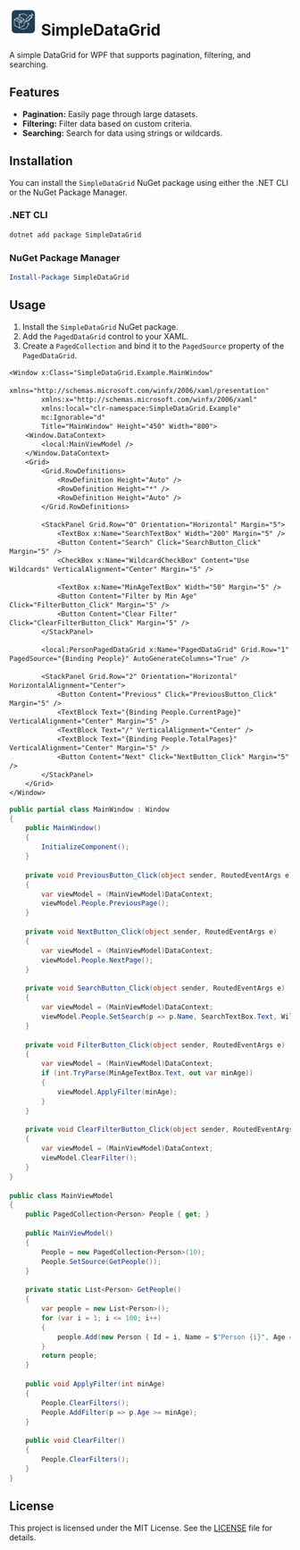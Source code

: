 # <img src="https://github.com/DerekGooding/SimpleDataGrid/blob/main/Icon.png" width=50 height=50/> SimpleDataGrid 

A simple DataGrid for WPF that supports pagination, filtering, and searching.

## Features

*   **Pagination:** Easily page through large datasets.
*   **Filtering:** Filter data based on custom criteria.
*   **Searching:** Search for data using strings or wildcards.

## Installation

You can install the `SimpleDataGrid` NuGet package using either the .NET CLI or the NuGet Package Manager.

### .NET CLI

```bash
dotnet add package SimpleDataGrid
```

### NuGet Package Manager

```powershell
Install-Package SimpleDataGrid
```

## Usage

1.  Install the `SimpleDataGrid` NuGet package.
2.  Add the `PagedDataGrid` control to your XAML.
3.  Create a `PagedCollection` and bind it to the `PagedSource` property of the `PagedDataGrid`.

```xaml
<Window x:Class="SimpleDataGrid.Example.MainWindow"
        xmlns="http://schemas.microsoft.com/winfx/2006/xaml/presentation"
        xmlns:x="http://schemas.microsoft.com/winfx/2006/xaml"
        xmlns:local="clr-namespace:SimpleDataGrid.Example"
        mc:Ignorable="d"
        Title="MainWindow" Height="450" Width="800">
    <Window.DataContext>
        <local:MainViewModel />
    </Window.DataContext>
    <Grid>
        <Grid.RowDefinitions>
            <RowDefinition Height="Auto" />
            <RowDefinition Height="*" />
            <RowDefinition Height="Auto" />
        </Grid.RowDefinitions>

        <StackPanel Grid.Row="0" Orientation="Horizontal" Margin="5">
            <TextBox x:Name="SearchTextBox" Width="200" Margin="5" />
            <Button Content="Search" Click="SearchButton_Click" Margin="5" />
            <CheckBox x:Name="WildcardCheckBox" Content="Use Wildcards" VerticalAlignment="Center" Margin="5" />

            <TextBox x:Name="MinAgeTextBox" Width="50" Margin="5" />
            <Button Content="Filter by Min Age" Click="FilterButton_Click" Margin="5" />
            <Button Content="Clear Filter" Click="ClearFilterButton_Click" Margin="5" />
        </StackPanel>

        <local:PersonPagedDataGrid x:Name="PagedDataGrid" Grid.Row="1" PagedSource="{Binding People}" AutoGenerateColumns="True" />

        <StackPanel Grid.Row="2" Orientation="Horizontal" HorizontalAlignment="Center">
            <Button Content="Previous" Click="PreviousButton_Click" Margin="5" />
            <TextBlock Text="{Binding People.CurrentPage}" VerticalAlignment="Center" Margin="5" />
            <TextBlock Text="/" VerticalAlignment="Center" />
            <TextBlock Text="{Binding People.TotalPages}" VerticalAlignment="Center" Margin="5" />
            <Button Content="Next" Click="NextButton_Click" Margin="5" />
        </StackPanel>
    </Grid>
</Window>
```

```csharp
public partial class MainWindow : Window
{
    public MainWindow()
    {
        InitializeComponent();
    }

    private void PreviousButton_Click(object sender, RoutedEventArgs e)
    {
        var viewModel = (MainViewModel)DataContext;
        viewModel.People.PreviousPage();
    }

    private void NextButton_Click(object sender, RoutedEventArgs e)
    {
        var viewModel = (MainViewModel)DataContext;
        viewModel.People.NextPage();
    }

    private void SearchButton_Click(object sender, RoutedEventArgs e)
    {
        var viewModel = (MainViewModel)DataContext;
        viewModel.People.SetSearch(p => p.Name, SearchTextBox.Text, WildcardCheckBox.IsChecked == true);
    }

    private void FilterButton_Click(object sender, RoutedEventArgs e)
    {
        var viewModel = (MainViewModel)DataContext;
        if (int.TryParse(MinAgeTextBox.Text, out var minAge))
        {
            viewModel.ApplyFilter(minAge);
        }
    }

    private void ClearFilterButton_Click(object sender, RoutedEventArgs e)
    {
        var viewModel = (MainViewModel)DataContext;
        viewModel.ClearFilter();
    }
}

public class MainViewModel
{
    public PagedCollection<Person> People { get; }

    public MainViewModel()
    {
        People = new PagedCollection<Person>(10);
        People.SetSource(GetPeople());
    }

    private static List<Person> GetPeople()
    {
        var people = new List<Person>();
        for (var i = 1; i <= 100; i++)
        {
            people.Add(new Person { Id = i, Name = $"Person {i}", Age = 20 + (i % 50) });
        }
        return people;
    }

    public void ApplyFilter(int minAge)
    {
        People.ClearFilters();
        People.AddFilter(p => p.Age >= minAge);
    }

    public void ClearFilter()
    {
        People.ClearFilters();
    }
}
```

## License

This project is licensed under the MIT License. See the [LICENSE](LICENSE) file for details.
